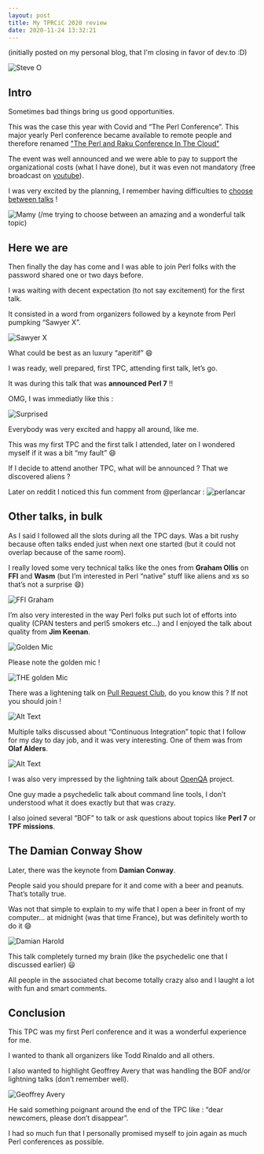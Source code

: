 ```yaml
---
layout: post
title: My TPRCiC 2020 review
date: 2020-11-24 13:32:21
---
```

(initially posted on my personal blog, that I'm closing in favor of dev.to :D)

![Steve O](images/s34jbuc2ky9ic71ehy3j.jpg)

## Intro
Sometimes bad things bring us good opportunities.

This was the case this year with Covid and “The Perl Conference”. This major yearly Perl conference became available to remote people and therefore renamed ["The Perl and Raku Conference In The Cloud"](https://perlconference.us/tpc-2020-cloud/)

The event was well announced and we were able to pay to support the organizational costs (what I have done), but it was even not mandatory (free broadcast on [youtube](https://www.youtube.com/yapcna)).

I was very excited by the planning, I remember having difficulties to [choose between talks](https://perlconference.us/tpc-2020-cloud/schedule/) !

![Mamy](images/16t9402t3zne0djyif1a.png)
(/me trying to choose between an amazing and a wonderful talk topic)

## Here we are
Then finally the day has come and I was able to join Perl folks with the password shared one or two days before.

I was waiting with decent expectation (to not say excitement) for the first talk.

It consisted in a word from organizers followed by a keynote from Perl pumpking “Sawyer X”.

![Sawyer X](images/cfgubinbjw78th92eocs.jpeg)

What could be best as an luxury “aperitif” :smile:

I was ready, well prepared, first TPC, attending first talk, let’s go.

It was during this talk that was **announced Perl 7** !!

OMG, I was immediatly like this :

![Surprised](images/698bnbc6v6ftrnjpxfr3.jpg)

Everybody was very excited and happy all around, like me.

This was my first TPC and the first talk I attended, later on I wondered myself if it was a bit “my fault” :smile:

If I decide to attend another TPC, what will be announced ? That we discovered aliens ?

Later on reddit I noticed this fun comment from @perlancar :
![perlancar](images/kq0msv1hrk2yku1ik5l1.png)

## Other talks, in bulk
As I said I followed all the slots during all the TPC days. Was a bit rushy because often talks ended just when next one started (but it could not overlap because of the same room).

I really loved some very technical talks like the ones from **Graham Ollis** on **FFI** and **Wasm** (but I’m interested in Perl “native” stuff like aliens and xs so that’s not a surprise :smile:)

![FFI Graham](images/rbhw8o6pfh12c4376r5i.png)

I’m also very interested in the way Perl folks put such lot of efforts into quality (CPAN testers and perl5 smokers etc…) and I enjoyed the talk about quality from **Jim Keenan**. 

![Golden Mic](images/haalrp9sh4msqgopcuu2.png)

Please note the golden mic !

![THE golden Mic](images/x8qrr46av5vf7nvzfx7x.png)

There was a lightening talk on [Pull Request Club](https://pullrequest.club/hello), do you know this ? If not you should join !

![Alt Text](images/g39udabfskcidzc2tfpp.png)

Multiple talks discussed about “Continuous Integration” topic that I follow for my day to day job, and it was very interesting. One of them was from **Olaf Alders**.

![Alt Text](images/387qol9p0vxbsd87tefc.png)

I was also very impressed by the lightning talk about [OpenQA](https://openqa.opensuse.org/) project.

One guy made a psychedelic talk about command line tools, I don’t understood what it does exactly but that was crazy.

I also joined several “BOF” to talk or ask questions about topics like **Perl 7** or **TPF missions**.

## The Damian Conway Show
Later, there was the keynote from **Damian Conway**.

People said you should prepare for it and come with a beer and peanuts. That’s totally true.

Was not that simple to explain to my wife that I open a beer in front of my computer… at midnight (was that time France), but was definitely worth to do it :smile:

![Damian Harold](images/21gqxw8z9k0caa4f5u3z.png)

This talk completely turned my brain (like the psychedelic one that I discussed earlier) :smiley:

All people in the associated chat become totally crazy also and I laught a lot with fun and smart comments.

## Conclusion
This TPC was my first Perl conference and it was a wonderful experience for me.

I wanted to thank all organizers like Todd Rinaldo and all others.

I also wanted to highlight Geoffrey Avery that was handling the BOF and/or lightning talks (don’t remember well).

![Geoffrey Avery](images/xbkbyz8ou263yvhs2zaz.png)

He said something poignant around the end of the TPC like : “dear newcomers, please don’t disappear”.

I had so much fun that I personally promised myself to join again as much Perl conferences as possible.


